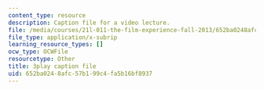 ```yaml
---
content_type: resource
description: Caption file for a video lecture.
file: /media/courses/21l-011-the-film-experience-fall-2013/652ba0248afc57b199c4fa5b16bf8937_0jWfHFBLnv0.vtt
file_type: application/x-subrip
learning_resource_types: []
ocw_type: OCWFile
resourcetype: Other
title: 3play caption file
uid: 652ba024-8afc-57b1-99c4-fa5b16bf8937
---
```


